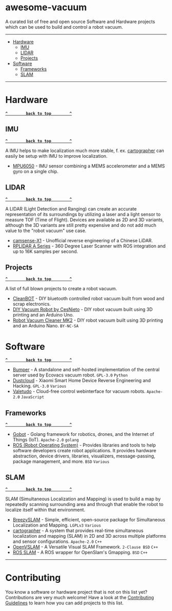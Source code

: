 # awesome-vacuum

A curated list of free and open source Software and Hardware projects which can be used to build and control a robot vacuum.

--------------------

- [Hardware](#hardware)
  - [IMU](#imu)
  - [LIDAR](#lidar)
  - [Projects](#projects)
- [Software](#software)
  - [Frameworks](#frameworks)
  - [SLAM](#slam)

--------------------

# Hardware

**[`^        back to top        ^`](#)**

## IMU

**[`^        back to top        ^`](#)**

A IMU helps to make localization much more stable, f. ex. [cartographer](https://github.com/cartographer-project/cartographer) can easily be setup with IMU to improve localization.

- [MPU6050](https://playground.arduino.cc/Main/MPU-6050/) - IMU sensor combining a MEMS accelerometer and a MEMS gyro on a single chip.

## LIDAR

**[`^        back to top        ^`](#)**

A LIDAR (Light Detection and Ranging) can create an accurate representation of its surroundings by utilizing a laser and a light sensor to measure TOF (Time of Flight). Devices are available as 2D and 3D variants, although the 3D variants are still pretty expensive and do not add much value to the "robot vacuum" use case.

- [camsense-X1](https://github.com/Vidicon/camsense-X1) - Unofficial reverse engineering of a Chinese LiDAR.
- [RPLIDAR A Series](https://www.slamtec.com/en/Lidar/A1) - 360 Degree Laser Scanner with ROS integration and up to 16K samples per second.

## Projects

**[`^        back to top        ^`](#)**

A list of full blown projects to create a robot vacuum.

- [CleanBOT](https://www.instructables.com/CleanBOT/) - DIY bluetooth controlled robot vacuum built from wood and scrap electronics.
- [DIY Vacuum Robot by CesNieto](https://www.instructables.com/Build-Your-Own-Vacuum-Robot/) - DIY robot vacuum built using 3D printing and an Arduino Uno.
- [Robot Vacuum Cleaner MK2](https://www.myminifactory.com/object/3d-print-101108) - DIY robot vacuum built using 3D printing and an Arduino Nano. `BY-NC-SA`

# Software

**[`^        back to top        ^`](#)**

- [Bumper](https://github.com/bmartin5692/bumper) - A standalone and self-hosted implementation of the central server used by Ecovacs vacuum robot. `GPL-3.0` `Python`
- [Dustcloud](https://github.com/dgiese/dustcloud) - Xiaomi Smart Home Device Reverse Engineering and Hacking. `GPL-3.0` `Various`
- [Valetudo](https://github.com/Hypfer/Valetudo) - Cloud-free control webinterface for vacuum robots. `Apache-2.0` `JavaScript`

## Frameworks

**[`^        back to top        ^`](#)**

- [Gobot](https://github.com/hybridgroup/gobot/) - Golang framework for robotics, drones, and the Internet of Things (IoT).  `Apache-2.0` `golang`
- [ROS (Robot Operating System)](https://wiki.ros.org/) - Provides libraries and tools to help software developers create robot applications. It provides hardware abstraction, device drivers, libraries, visualizers, message-passing, package management, and more. `BSD` `Various`

## SLAM

**[`^        back to top        ^`](#)**

SLAM (Simultaneous Localization and Mapping) is used to build a map by repeatedly scanning surrounding area and through that enable the robot to localize itself within that environment.

- [BreezySLAM](https://github.com/simondlevy/BreezySLAM) - Simple, efficient, open-source package for Simultaneous Localization and Mapping. `LGPLv3` `Various`
- [cartographer](https://github.com/cartographer-project/cartographer) - A system that provides real-time simultaneous localization and mapping (SLAM) in 2D and 3D across multiple platforms and sensor configurations. `Apache-2.0` `C++`
- [OpenVSLAM](https://github.com/xdspacelab/openvslam) - A Versatile Visual SLAM Framework. `2-Clause BSD` `C++`
- [ROS SLAM](https://github.com/ros-perception/slam_gmapping) - A ROS wrapper for OpenSlam's Gmapping. `BSD` `C++`

--------------------

# Contributing

You know a software or hardware project that is not on this list yet? Contributions are very much welcome! Have a look at the [Contributing Guidelines](.github/CONTRIBUTING.md) to learn how you can add projects to this list.
